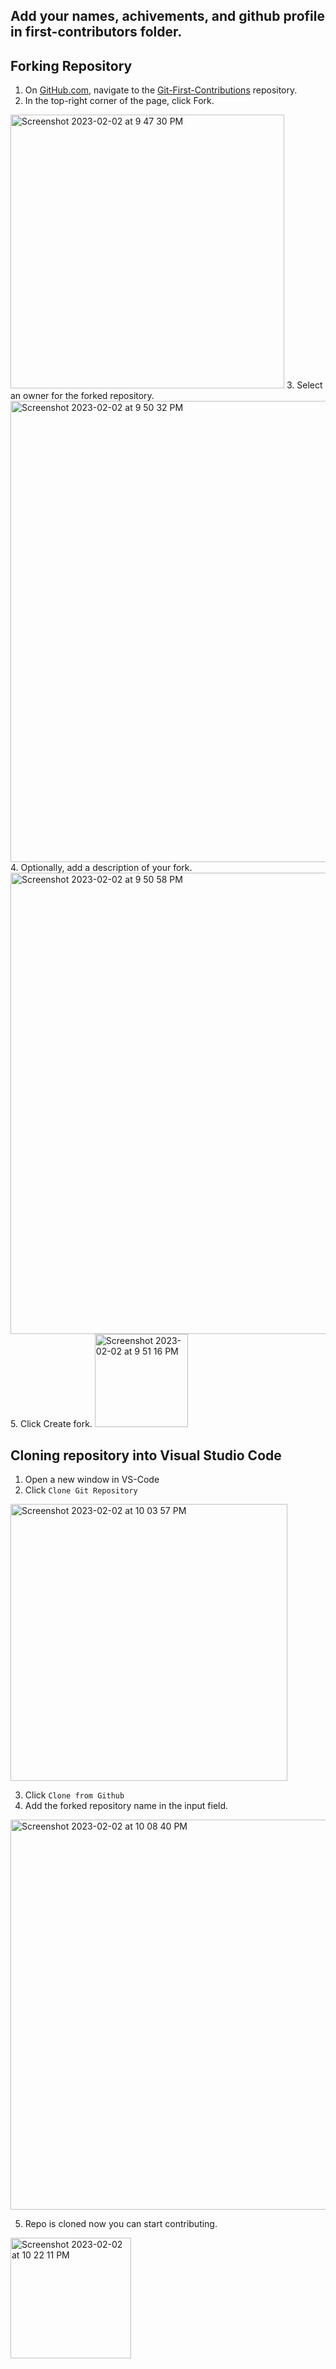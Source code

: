 ## Add your names, achivements, and github profile in first-contributors folder. 
## Forking Repository 
1. On [GitHub.com](https://github.com/), navigate to the [Git-First-Contributions](https://github.com/kunal00000/Git-First-Contributions) repository.
2. In the top-right corner of the page, click Fork.
<img width="438" alt="Screenshot 2023-02-02 at 9 47 30 PM" src="https://user-images.githubusercontent.com/92316166/216382731-5d4e2d23-d6cc-44d5-b8a0-855b4941387c.png">
3. Select an owner for the forked repository.
<img width="738" alt="Screenshot 2023-02-02 at 9 50 32 PM" src="https://user-images.githubusercontent.com/92316166/216383185-4b7f1001-83d4-4c85-a9db-e06007ea4a7d.png">
4. Optionally, add a description of your fork.
<img width="738" alt="Screenshot 2023-02-02 at 9 50 58 PM" src="https://user-images.githubusercontent.com/92316166/216383256-2857ec5b-881f-4931-bd3a-3ad03f161bcb.png">
5. Click Create fork.
<img width="149" alt="Screenshot 2023-02-02 at 9 51 16 PM" src="https://user-images.githubusercontent.com/92316166/216383983-1252a44a-1e4d-4b3c-86fb-d92870faa294.png">

## Cloning repository into Visual Studio Code
1. Open a new window in VS-Code
2. Click `Clone Git Repository` 
<img width="443" alt="Screenshot 2023-02-02 at 10 03 57 PM" src="https://user-images.githubusercontent.com/92316166/216385086-08f37b43-93c3-43f0-86ec-14efbb937a82.png">

3. Click `Clone from Github` <br>
4. Add the forked repository name in the input field.
<img width="624" alt="Screenshot 2023-02-02 at 10 08 40 PM" src="https://user-images.githubusercontent.com/92316166/216387101-c73a98fa-db7a-41b6-bcee-9458979d0472.png">

5. Repo is cloned now you can start contributing. 
<img width="193" alt="Screenshot 2023-02-02 at 10 22 11 PM" src="https://user-images.githubusercontent.com/92316166/216389298-85392d9d-514d-4e7e-8653-3de4690a9f4b.png">


